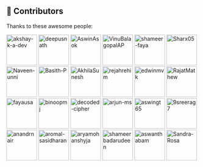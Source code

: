 ## 🤝 Contributors

Thanks to these awesome people:

<p align="left">
<a href="https://github.com/akshay-k-a-dev"><img src="https://avatars.githubusercontent.com/u/106895549?v=4" width="80" alt="akshay-k-a-dev" title="akshay-k-a-dev"/></a>
<a href="https://github.com/deepusnath"><img src="https://avatars.githubusercontent.com/u/11581972?v=4" width="80" alt="deepusnath" title="deepusnath"/></a>
<a href="https://github.com/AswinAsok"><img src="https://avatars.githubusercontent.com/u/64626875?v=4" width="80" alt="AswinAsok" title="AswinAsok"/></a>
<a href="https://github.com/VinuBalagopalAP"><img src="https://avatars.githubusercontent.com/u/48175345?v=4" width="80" alt="VinuBalagopalAP" title="VinuBalagopalAP"/></a>
<a href="https://github.com/shameer-faya"><img src="https://avatars.githubusercontent.com/u/19203181?v=4" width="80" alt="shameer-faya" title="shameer-faya"/></a>
<a href="https://github.com/Sharx05"><img src="https://avatars.githubusercontent.com/u/144588462?v=4" width="80" alt="Sharx05" title="Sharx05"/></a>
<a href="https://github.com/Naveen-unni"><img src="https://avatars.githubusercontent.com/u/189465628?v=4" width="80" alt="Naveen-unni" title="Naveen-unni"/></a>
<a href="https://github.com/Basith-P"><img src="https://avatars.githubusercontent.com/u/59326665?v=4" width="80" alt="Basith-P" title="Basith-P"/></a>
<a href="https://github.com/AkhilaSunesh"><img src="https://avatars.githubusercontent.com/u/140897461?v=4" width="80" alt="AkhilaSunesh" title="AkhilaSunesh"/></a>
<a href="https://github.com/rejahrehim"><img src="https://avatars.githubusercontent.com/u/4394746?v=4" width="80" alt="rejahrehim" title="rejahrehim"/></a>
<a href="https://github.com/edwinmvk"><img src="https://avatars.githubusercontent.com/u/84259272?v=4" width="80" alt="edwinmvk" title="edwinmvk"/></a>
<a href="https://github.com/RajatMathew"><img src="https://avatars.githubusercontent.com/u/20884258?v=4" width="80" alt="RajatMathew" title="RajatMathew"/></a>
<a href="https://github.com/fayausa"><img src="https://avatars.githubusercontent.com/u/26935642?v=4" width="80" alt="fayausa" title="fayausa"/></a>
<a href="https://github.com/binoopmj"><img src="https://avatars.githubusercontent.com/u/12964819?v=4" width="80" alt="binoopmj" title="binoopmj"/></a>
<a href="https://github.com/decoded-cipher"><img src="https://avatars.githubusercontent.com/u/44474792?v=4" width="80" alt="decoded-cipher" title="decoded-cipher"/></a>
<a href="https://github.com/arjun-ms"><img src="https://avatars.githubusercontent.com/u/64315213?v=4" width="80" alt="arjun-ms" title="arjun-ms"/></a>
<a href="https://github.com/aswingt65"><img src="https://avatars.githubusercontent.com/u/75844342?v=4" width="80" alt="aswingt65" title="aswingt65"/></a>
<a href="https://github.com/9sreerag7"><img src="https://avatars.githubusercontent.com/u/151757051?v=4" width="80" alt="9sreerag7" title="9sreerag7"/></a>
<a href="https://github.com/anandrnair"><img src="https://avatars.githubusercontent.com/u/5165953?v=4" width="80" alt="anandrnair" title="anandrnair"/></a>
<a href="https://github.com/aromal-sasidharan"><img src="https://avatars.githubusercontent.com/u/5155674?v=4" width="80" alt="aromal-sasidharan" title="aromal-sasidharan"/></a>
<a href="https://github.com/aryamohanshyja"><img src="https://avatars.githubusercontent.com/u/39259561?v=4" width="80" alt="aryamohanshyja" title="aryamohanshyja"/></a>
<a href="https://github.com/shameerbadarudeen"><img src="https://avatars.githubusercontent.com/u/9133836?v=4" width="80" alt="shameerbadarudeen" title="shameerbadarudeen"/></a>
<a href="https://github.com/aswanthabam"><img src="https://avatars.githubusercontent.com/u/69764494?v=4" width="80" alt="aswanthabam" title="aswanthabam"/></a>
<a href="https://github.com/Sandra-Rosa"><img src="https://avatars.githubusercontent.com/u/84260242?v=4" width="80" alt="Sandra-Rosa" title="Sandra-Rosa"/></a>
</p>
